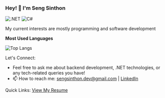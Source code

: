 ### Hey! 👋 I'm Seng Sinthon

![.NET](https://img.shields.io/badge/-.NET-512BD4?style=flat&logo=.net&logoColor=white) ![C#](https://img.shields.io/badge/-C%23-239120?style=flat&logo=c-sharp&logoColor=white)

My current interests are mostly programming and software development

**Most Used Languages**

![Top Langs](https://github-readme-stats.vercel.app/api/top-langs/?username=xinthon\&layout=compact&theme=transparent&hide_border=true&show_icons=true&hide_title=true)


Let's Connect:
- Feel free to ask me about backend development, .NET technologies, or any tech-related queries you have!
- 📫 How to reach me: sengsinthon.dev@gmail.com | [LinkedIn](https://www.linkedin.com/in/seng-sinthon-285905256/)

Quick Links: [View My Resume](https://www.sengsinthon.com/)
